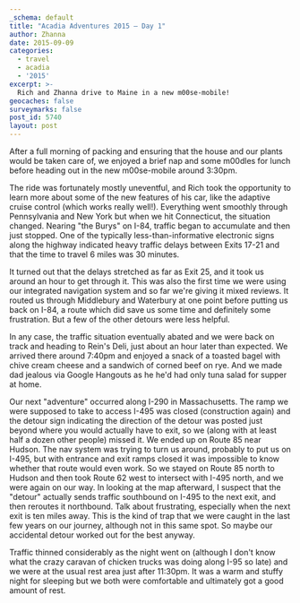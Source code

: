 ```yaml
---
_schema: default
title: "Acadia Adventures 2015 – Day 1"
author: Zhanna
date: 2015-09-09
categories:
  - travel
  - acadia
  - '2015'
excerpt: >-
  Rich and Zhanna drive to Maine in a new m00se-mobile!
geocaches: false
surveymarks: false
post_id: 5740
layout: post                     
---
```


After a full morning of packing and ensuring that the house and our plants would be taken care of, we enjoyed a brief nap and some m00dles for lunch before heading out in the new m00se-mobile around 3:30pm. 

The ride was fortunately mostly uneventful, and Rich took the opportunity to learn more about some of the new features of his car, like the adaptive cruise control (which works really well!). Everything went smoothly through Pennsylvania and New York but when we hit Connecticut, the situation changed. Nearing "the Burys" on I-84, traffic began to accumulate and then just stopped. One of the typically less-than-informative electronic signs along the highway indicated heavy traffic delays between Exits 17-21 and that the time to travel 6 miles was 30 minutes. 

It turned out that the delays stretched as far as Exit 25, and it took us around an hour to get through it. This was also the first time we were using our integrated navigation system and so far we're giving it mixed reviews. It routed us through Middlebury and Waterbury at one point before putting us back on I-84, a route which did save us some time and definitely some frustration. But a few of the other detours were less helpful. 

In any case, the traffic situation eventually abated and we were back on track and heading to Rein's Deli, just about an hour later than expected. We arrived there around 7:40pm and enjoyed a snack of a toasted bagel with chive cream cheese and a sandwich of corned beef on rye. And we made dad jealous via Google Hangouts as he he'd had only tuna salad for supper at home.

Our next "adventure" occurred along I-290 in Massachusetts. The ramp we were supposed to take to access I-495 was closed (construction again) and the detour sign indicating the direction of the detour was posted just beyond where you would actually have to exit, so we (along with at least half a dozen other people) missed it. We ended up on Route 85 near Hudson. The nav system was trying to turn us around, probably to put us on I-495, but with entrance and exit ramps closed it was impossible to know whether that route would even work. So we stayed on Route 85 north to Hudson and then took Route 62 west to intersect with I-495 north, and we were again on our way. In looking at the map afterward, I suspect that the "detour" actually sends traffic southbound on I-495 to the next exit, and then reroutes it northbound. Talk about frustrating, especially when the next exit is ten miles away. This is the kind of trap that we were caught in the last few years on our journey, although not in this same spot. So maybe our accidental detour worked out for the best anyway. 

Traffic thinned considerably as the night went on (although I don't know what the crazy caravan of chicken trucks was doing along I-95 so late) and we were at the usual rest area just after 11:30pm. It was a warm and stuffy night for sleeping but we both were comfortable and ultimately got a good amount of rest. 


